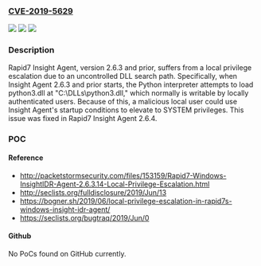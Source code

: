 ### [CVE-2019-5629](https://cve.mitre.org/cgi-bin/cvename.cgi?name=CVE-2019-5629)
![](https://img.shields.io/static/v1?label=Product&message=Insight%20Agent&color=blue)
![](https://img.shields.io/static/v1?label=Version&message=n%2Fa&color=blue)
![](https://img.shields.io/static/v1?label=Vulnerability&message=CWE-427%3A%20Uncontrolled%20Search%20Path%20Element&color=brighgreen)

### Description

Rapid7 Insight Agent, version 2.6.3 and prior, suffers from a local privilege escalation due to an uncontrolled DLL search path. Specifically, when Insight Agent 2.6.3 and prior starts, the Python interpreter attempts to load python3.dll at "C:\DLLs\python3.dll," which normally is writable by locally authenticated users. Because of this, a malicious local user could use Insight Agent's startup conditions to elevate to SYSTEM privileges. This issue was fixed in Rapid7 Insight Agent 2.6.4.

### POC

#### Reference
- http://packetstormsecurity.com/files/153159/Rapid7-Windows-InsightIDR-Agent-2.6.3.14-Local-Privilege-Escalation.html
- http://seclists.org/fulldisclosure/2019/Jun/13
- https://bogner.sh/2019/06/local-privilege-escalation-in-rapid7s-windows-insight-idr-agent/
- https://seclists.org/bugtraq/2019/Jun/0

#### Github
No PoCs found on GitHub currently.

